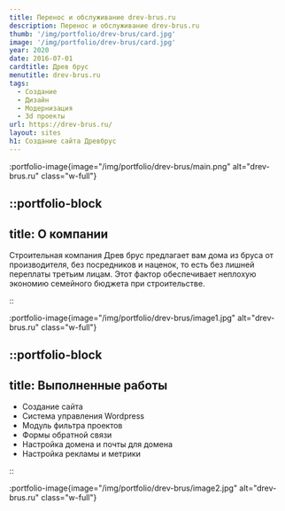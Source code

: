 ```yaml
---
title: Перенос и обслуживание drev-brus.ru
description: Перенос и обслуживание drev-brus.ru
thumb: '/img/portfolio/drev-brus/card.jpg'
image: '/img/portfolio/drev-brus/card.jpg'
year: 2020
date: 2016-07-01
cardtitle: Древ брус
menutitle: drev-brus.ru
tags:
  - Создание
  - Дизайн
  - Модернизация
  - 3d проекты
url: https://drev-brus.ru/
layout: sites
h1: Создание сайта Древбрус
---
```



:portfolio-image{image="/img/portfolio/drev-brus/main.png" alt="drev-brus.ru" class="w-full"}

::portfolio-block
---
title: О компании
---
Cтроительная компания Древ брус предлагает вам дома из бруса от производителя, без посредников и наценок, то есть без лишней
переплаты третьим лицам. Этот фактор обеспечивает неплохую экономию семейного бюджета при строительстве.

::

:portfolio-image{image="/img/portfolio/drev-brus/image1.jpg" alt="drev-brus.ru" class="w-full"}

::portfolio-block
---
title: Выполненные работы
---

- Создание сайта
- Система управления Wordpress
- Модуль фильтра проектов
- Формы обратной связи
- Настройка домена и почты для домена
- Настройка рекламы и метрики

::

:portfolio-image{image="/img/portfolio/drev-brus/image2.jpg" alt="drev-brus.ru" class="w-full"}